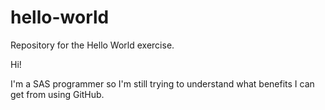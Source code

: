 # hello-world
Repository for the Hello World exercise.

Hi!

I'm a SAS programmer so I'm still trying to understand what benefits I can get from using GitHub.
